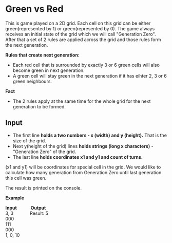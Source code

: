 # Green vs Red
This is game played on a 2D grid.
Each cell on this grid can be either green(represented by 1) or green(represented by 0). The game always receives an initial state of the grid which we will call "Generation Zero".
After that a set of 2 rules are applied across the grid and those rules form the next generation.

**Rules that create next generation:**
* Each red cell that is surrounded by exactly 3 or 6 green cells will also become green in next generation.
* A green cell will stay green in the next generation if it has eihter 2, 3 or 6 green neighbours.    

**Fact**
* The 2 rules apply at the same time for the whole grid for the next generation to be formed.  


## Input
* The first line **holds a two numbers - x (width) and y (height).** That is the size of the grid.
* Next y(height of the grid) lines **holds strings (long x characters)** - "Generation Zero" of the grid.
* The last line **holds coordinates x1 and y1 and count of turns.**

(x1 and y1) will be coordinates for special cell in the grid. We would like to calculate how many generation from Generation Zero until last generation this cell was green.

The result is printed on the console.

**Example** 

**Input** &nbsp;&nbsp;&nbsp;&nbsp;&nbsp;&nbsp;&nbsp;&nbsp;&nbsp; **Output**  
3, 3 &nbsp;&nbsp;&nbsp;&nbsp;&nbsp;&nbsp;&nbsp;&nbsp;&nbsp;&nbsp;&nbsp; Result: 5  
000  
111  
000  
1, 0, 10




